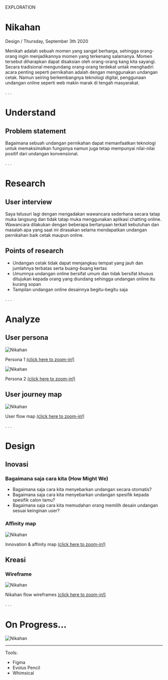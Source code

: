 <p class="type">EXPLORATION</p>

# Nikahan

<p class="meta">Design  /  Thursday, September 3th 2020</p>

Menikah adalah sebuah momen yang sangat berharga, sehingga orang-orang ingin menjadikannya momen yang terkenang salamanya. Momen tersebut diharapkan dapat disaksian oleh orang-orang kang kita sayangi. Secara tradisional mengundang orang-orang terdekat untak menghadiri acara penting seperti pernikahan adalah dengan menggunakan undangan cetak. Namun seiring berkembangnya teknologi digital, penggunaan undangan online seperti web makin marak di tengah masyarakat.

<p class="caption">. . .</p>

# Understand

## Problem statement

Bagaimana sebuah undangan pernikahan dapat memanfaatkan teknologi untuk memaksimalkan fungsinya namun juga tetap mempunyai nilai-nilai positif dari undangan konvensional.

<p class="caption">. . .</p>

# Research

## User interview

Saya telusuri lagi dengan mengadakan wawancara sederhana secara tatap muka  langsung dan tidak tatap muka menggunakan aplikasi chatting online. Wawancara dilakukan dengan beberapa bertanyaan terkait kebutuhan dan masalah apa yang saat ini dirasakan selama mendapatkan undangan pernikahan baik cetak maupun online.

## Points of research

- Undangan cetak tidak dapat menjangkau tempat yang jauh dan jumlahnya terbatas serta buang-buang kertas
- Umumnya undangan online bersifat umum dan tidak bersifat khusus ditujukan kepada orang yang diundang sehingga undangan online itu kurang sopan
- Tampilan undangan online desainnya begitu-begitu saja

<p class="caption">. . .</p>

# Analyze

## User persona

![Nikahan](../assets/images/works/details/253-nikahan/persona-1-NIKAHAN.jpg)

<p class="caption">Persona 1 <a href="../assets/images/works/details/253-nikahan/persona-1-NIKAHAN.jpg" target="_blank">(click here to zoom-in!)</a></p>

![Nikahan](../assets/images/works/details/253-nikahan/persona-2-NIKAHAN.jpg)

<p class="caption">Persona 2 <a href="../assets/images/works/details/253-nikahan/persona-2-NIKAHAN.jpg" target="_blank">(click here to zoom-in!)</a></p>

## User journey map

![Nikahan](../assets/images/works/details/253-nikahan/nikahan-map-id.png)

<p class="caption">User flow map <a href="../assets/images/works/details/253-nikahan/nikahan-map-id.png" target="_blank">(click here to zoom-in!)</a></p>

<p class="caption">. . .</p>

# Design

## Inovasi

### Bagaimana saja cara kita (How Might We)

- Bagaimana saja cara kita menyebarkan undangan secara otomatis?
- Bagaimana saja cara kita menyebarkan undangan spesifik kepada spesifik calon tamu?
- Bagaimana saja cara kita memudahan orang memilih desain undangan sesuai keinginan user?

### Affinity map

![Nikahan](../assets/images/works/details/253-nikahan/nikahan-innovation-affinity-map-id.png)

<p class="caption">Innovation & affinity map <a href="../assets/images/works/details/253-nikahan/nikahan-innovation-affinity-map-id.png" target="_blank">(click here to zoom-in!)</a></p>

## Kreasi

### Wireframe

![Nikahan](../assets/images/works/details/253-nikahan/nikahan-wireframes.png)

<p class="caption">Nikahan flow wireframes <a href="../assets/images/works/details/253-nikahan/nikahan-wireframes.png" target="_blank">(click here to zoom-in!)</a></p>

<p class="caption">. . .</p>

# On Progress...

![Nikahan](../assets/images/works/details/253-nikahan/nikahan.jpg)

---
<p></p>

Tools:
- Figma
- Evolus Pencil
- Whimsical
